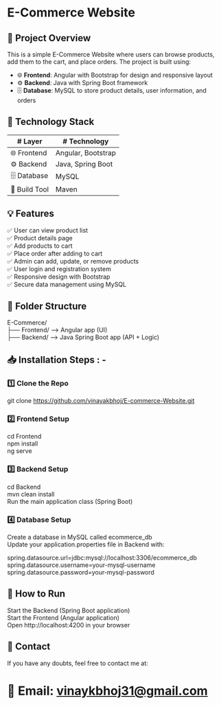 # E-Commerce Website

## 📑 Project Overview
This is a simple E-Commerce Website where users can browse products, add them to the cart, and place orders. The project is built using:

- 🌐 **Frontend**: Angular with Bootstrap for design and responsive layout
- ⚙️ **Backend**: Java with Spring Boot framework
- 🗄️ **Database**: MySQL to store product details, user information, and orders


## 📂 Technology Stack

| # Layer        | # Technology           |
|--------------|---------------------|
| 🌐 Frontend     | Angular, Bootstrap |
| ⚙️ Backend      | Java, Spring Boot  |
| 🗄️ Database     | MySQL              |
| 🔧 Build Tool   | Maven              |


## 💡 Features

✅ User can view product list  
✅ Product details page  
✅ Add products to cart  
✅ Place order after adding to cart  
✅ Admin can add, update, or remove products  
✅ User login and registration system  
✅ Responsive design with Bootstrap  
✅ Secure data management using MySQL  

## 📁 Folder Structure

E-Commerce/  
├── Frontend/  --> Angular app (UI)  
├── Backend/   --> Java Spring Boot app (API + Logic)  

## 📥 Installation Steps : -

### 1️⃣ Clone the Repo  
git clone https://github.com/vinayakbhoj/E-commerce-Website.git

### 2️⃣ Frontend Setup  
cd Frontend  
npm install  
ng serve  

### 3️⃣ Backend Setup
cd Backend  
mvn clean install  
Run the main application class (Spring Boot)

### 4️⃣ Database Setup  
Create a database in MySQL called ecommerce_db  
Update your application.properties file in Backend with:

spring.datasource.url=jdbc:mysql://localhost:3306/ecommerce_db  
spring.datasource.username=your-mysql-username  
spring.datasource.password=your-mysql-password  

## 🚀 How to Run  
Start the Backend (Spring Boot application)  
Start the Frontend (Angular application)  
Open http://localhost:4200 in your browser  

## 📧 Contact  
If you have any doubts, feel free to contact me at:  
# 📩 Email: vinaykbhoj31@gmail.com  


